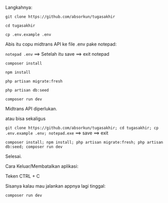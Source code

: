 Langkahnya:

`git clone https://github.com/absorkun/tugasakhir`

`cd tugasakhir`

`cp .env.example .env`

Abis itu copu midtrans API ke file .env pake notepad:

`notepad .env` ==> Setelah itu save ==> exit notepad

`composer install`

`npm install`

`php artisan migrate:fresh`

`php artisan db:seed`

`composer run dev`


Midtrans API diperlukan.

atau bisa sekaligus

`git clone https://github.com/absorkun/tugasakhir; cd tugasakhir; cp .env.example .env; notepad.exe` ==> save ==> exit

`composer install; npm install; php artisan migrate:fresh; php artisan db:seed; composer run dev`


Selesai.

Cara Keluar/Membatalkan aplikasi:

Teken CTRL + C

Sisanya kalau mau jalankan appnya lagi tinggal:

`composer run dev`
